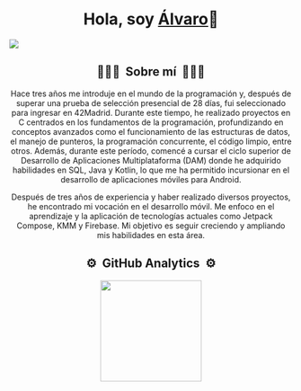 <div align="center">
  <h1 align="center">Hola, soy <a href="https://www.linkedin.com/in/%C3%A1lvaro-guti%C3%A9rrez-6b17501a7/">Álvaro</a>👋</h1>
</div>
<img src="https://i.postimg.cc/C5MFkCk7/BANNER-GITHUB-copia.jpg">
<div align="center">
  <h2 align="center">👨🏻‍💻 &nbsp;Sobre mí&nbsp; 👨🏻‍💻</h1>
  <p>
Hace tres años me introduje en el mundo de la programación y, después de superar una prueba de selección presencial de 28 días, fui seleccionado para ingresar en 42Madrid. Durante este tiempo, he realizado proyectos en C centrados en los fundamentos de la programación, profundizando en conceptos avanzados como el funcionamiento de las estructuras de datos, el manejo de punteros, la programación concurrente, el código limpio, entre otros. Además, durante este período, comencé a cursar el ciclo superior de Desarrollo de Aplicaciones Multiplataforma (DAM) donde he adquirido habilidades en SQL, Java y Kotlin, lo que me ha permitido incursionar en el desarrollo de aplicaciones móviles para Android.

Después de tres años de experiencia y haber realizado diversos proyectos, he encontrado mi vocación en el desarrollo móvil. Me enfoco en el aprendizaje y la aplicación de tecnologías actuales como Jetpack Compose, KMM y Firebase. Mi objetivo es seguir creciendo y ampliando mis habilidades en esta área.</p>
</div>

<div align="center">
  <h2 align="center">⚙️ &nbsp;GitHub Analytics&nbsp; ⚙️</h1>
</div>
<p align="center">
<a href="https://github.com/obispowned">
  <img height="180em" src="https://github-readme-stats-eight-theta.vercel.app/api?username=obispowned&show_icons=true&theme=tokyonight&include_all_commits=true&count_private=true"/>
<!--
<img height="180em" src="https://github-readme-stats.vercel.app/api/top-langs/?username=obispowned&theme=tokyonight&include_all_commits=true&count_private=true)"/>
-->
</a>
</p>
